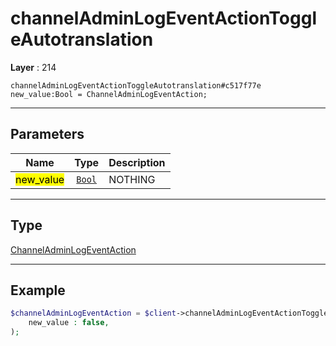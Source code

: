 # channelAdminLogEventActionToggleAutotranslation

**Layer** : 214

```tl
channelAdminLogEventActionToggleAutotranslation#c517f77e new_value:Bool = ChannelAdminLogEventAction;
```

---

## Parameters

| Name | Type | Description |
| :---: | :---: | :--- |
| <mark>new_value</mark> | [`Bool`](type/Bool) | NOTHING |

---

## Type

[ChannelAdminLogEventAction](type/ChannelAdminLogEventAction)

---

## Example

```php
$channelAdminLogEventAction = $client->channelAdminLogEventActionToggleAutotranslation(
	new_value : false,
);
```